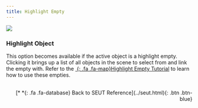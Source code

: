 ```yaml
---
title: Highlight Empty
---
```

![](/modding-reference/assets/images/reference/seut/empty-menu-highlight.png)

### Highlight Object
This option becomes available if the active object is a highlight empty. Clicking it brings up a list of all objects in the scene to select from and link the empty with. Refer to the [*&nbsp;*{: .fa .fa-map}Highlight Empty Tutorial]() to learn how to use these empties.
<br><br/>
<p style="text-align:right">[*&nbsp;*{: .fa .fa-database} Back to SEUT Reference](../seut.html){: .btn .btn-blue}</p>